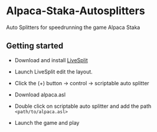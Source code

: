 # Alpaca-Staka-Autosplitters
Auto Splitters for speedrunning the game Alpaca Staka

## Getting started
- Download and install [LiveSplit](http://livesplit.org)

- Launch LiveSplit edit the layout.
- Click the (+) button -> control -> scriptable auto splitter
- Download alpaca.asl
- Double click on scriptable auto splitter and add the path `<path/to/alpaca.asl>`
- Launch the game and play